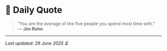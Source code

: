 # 📜 Daily Quote

> "You are the average of the five people you spend most time with."  
> — **Jim Rohn**

---

_Last updated: 29 June 2025 ⏳_

